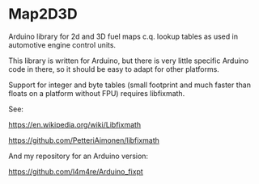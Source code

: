 # Map2D3D

Arduino library for 2d and 3D fuel maps c.q. lookup tables as used in
automotive engine control units.

This library is written for Arduino, but there is very little specific Arduino
code in there, so it should be easy to adapt for other platforms.

Support for integer and byte tables (small footprint and much faster than
floats on a platform without FPU) requires libfixmath.

See:

https://en.wikipedia.org/wiki/Libfixmath

https://github.com/PetteriAimonen/libfixmath

And my repository for an Arduino version:

https://github.com/l4m4re/Arduino_fixpt

